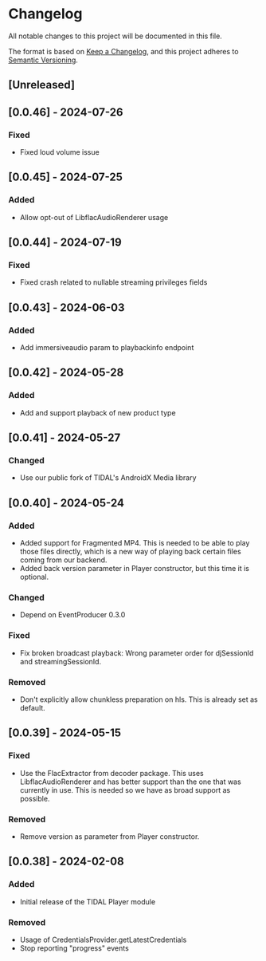 # Changelog

All notable changes to this project will be documented in this file.

The format is based on [Keep a Changelog](https://keepachangelog.com/en/1.1.0/),
and this project adheres to [Semantic Versioning](https://semver.org/spec/v2.0.0.html).

## [Unreleased]

## [0.0.46] - 2024-07-26
### Fixed
- Fixed loud volume issue

## [0.0.45] - 2024-07-25
### Added
- Allow opt-out of LibflacAudioRenderer usage

## [0.0.44] - 2024-07-19
### Fixed
- Fixed crash related to nullable streaming privileges fields

## [0.0.43] - 2024-06-03
### Added
- Add immersiveaudio param to playbackinfo endpoint

## [0.0.42] - 2024-05-28
### Added
- Add and support playback of new product type

## [0.0.41] - 2024-05-27
### Changed
- Use our public fork of TIDAL's AndroidX Media library 

## [0.0.40] - 2024-05-24
### Added
- Added support for Fragmented MP4. This is needed to be able to play those files directly, which is a new way of playing back certain files coming from our backend.
- Added back version parameter in Player constructor, but this time it is optional.

### Changed
- Depend on EventProducer 0.3.0

### Fixed
- Fix broken broadcast playback: Wrong parameter order for djSessionId and streamingSessionId.

### Removed
- Don't explicitly allow chunkless preparation on hls. This is already set as default.

## [0.0.39] - 2024-05-15
### Fixed
- Use the FlacExtractor from decoder package. This uses LibflacAudioRenderer and has better support than the one that was currently in use. This is needed so we have as broad support as possible.

### Removed
- Remove version as parameter from Player constructor.

## [0.0.38] - 2024-02-08
### Added
- Initial release of the TIDAL Player module
### Removed
- Usage of CredentialsProvider.getLatestCredentials
- Stop reporting "progress" events
